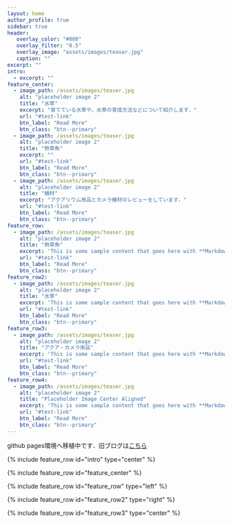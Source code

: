 ```yaml
---
layout: home
author_profile: true
sidebar: true
header:
   overlay_color: "#000"
   overlay_filter: "0.5"
   overlay_image: "assets/images/teaser.jpg"
   caption: "" 
excerpt: ""
intro:
  - excerpt: ""
feature_center:
  - image_path: /assets/images/teaser.jpg
    alt: "placeholder image 2"
    title: "水草"
    excerpt: "育てている水草や，水草の育成方法などについて紹介します．"
    url: "#test-link"
    btn_label: "Read More"
    btn_class: "btn--primary"
  - image_path: /assets/images/teaser.jpg
    alt: "placeholder image 2"
    title: "熱帯魚"
    excerpt: ""
    url: "#test-link"
    btn_label: "Read More"
    btn_class: "btn--primary"
  - image_path: /assets/images/teaser.jpg
    alt: "placeholder image 2"
    title: "機材"
    excerpt: "アクアリウム用品とカメラ機材のレビューをしています．"
    url: "#test-link"
    btn_label: "Read More"
    btn_class: "btn--primary"
feature_row:
  - image_path: /assets/images/teaser.jpg
    alt: "placeholder image 2"
    title: "熱帯魚"
    excerpt: 'This is some sample content that goes here with **Markdown** formatting. Left aligned with `type="left"`'
    url: "#test-link"
    btn_label: "Read More"
    btn_class: "btn--primary"
feature_row2:
  - image_path: /assets/images/teaser.jpg
    alt: "placeholder image 2"
    title: "水草"
    excerpt: 'This is some sample content that goes here with **Markdown** formatting. Left aligned with `type="left"`'
    url: "#test-link"
    btn_label: "Read More"
    btn_class: "btn--primary"
feature_row3:
  - image_path: /assets/images/teaser.jpg
    alt: "placeholder image 2"
    title: "アクア・カメラ用品"
    excerpt: 'This is some sample content that goes here with **Markdown** formatting. Right aligned with `type="right"`'
    url: "#test-link"
    btn_label: "Read More"
    btn_class: "btn--primary"
feature_row4:
  - image_path: /assets/images/teaser.jpg
    alt: "placeholder image 2"
    title: "Placeholder Image Center Aligned"
    excerpt: 'This is some sample content that goes here with **Markdown** formatting. Centered with `type="center"`'
    url: "#test-link"
    btn_label: "Read More"
    btn_class: "btn--primary"
---
```


github pages環境へ移植中です．旧ブログは[こちら](https://diracconstant6582evs.blog.fc2.com/)


{% include feature_row id="intro" type="center" %}

{% include feature_row id="feature_center" %}

{% include feature_row id="feature_row" type="left" %}

{% include feature_row id="feature_row2" type="right" %}

{% include feature_row id="feature_row3" type="center" %}



